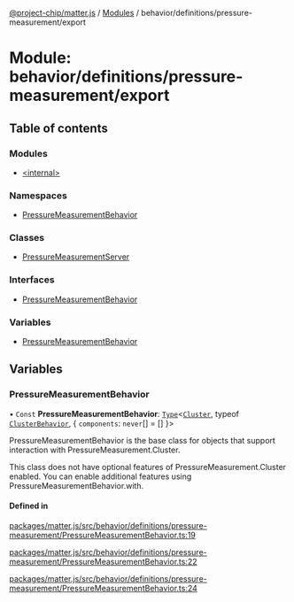 [@project-chip/matter.js](../README.md) / [Modules](../modules.md) / behavior/definitions/pressure-measurement/export

# Module: behavior/definitions/pressure-measurement/export

## Table of contents

### Modules

- [\<internal\>](behavior_definitions_pressure_measurement_export._internal_.md)

### Namespaces

- [PressureMeasurementBehavior](behavior_definitions_pressure_measurement_export.PressureMeasurementBehavior.md)

### Classes

- [PressureMeasurementServer](../classes/behavior_definitions_pressure_measurement_export.PressureMeasurementServer.md)

### Interfaces

- [PressureMeasurementBehavior](../interfaces/behavior_definitions_pressure_measurement_export.PressureMeasurementBehavior-1.md)

### Variables

- [PressureMeasurementBehavior](behavior_definitions_pressure_measurement_export.md#pressuremeasurementbehavior)

## Variables

### PressureMeasurementBehavior

• `Const` **PressureMeasurementBehavior**: [`Type`](../interfaces/behavior_cluster_export.ClusterBehavior.Type.md)\<[`Cluster`](../interfaces/cluster_export.PressureMeasurement.Cluster.md), typeof [`ClusterBehavior`](behavior_cluster_export.ClusterBehavior.md), \{ `components`: `never`[] = [] }\>

PressureMeasurementBehavior is the base class for objects that support interaction with PressureMeasurement.Cluster.

This class does not have optional features of PressureMeasurement.Cluster enabled. You can enable additional
features using PressureMeasurementBehavior.with.

#### Defined in

[packages/matter.js/src/behavior/definitions/pressure-measurement/PressureMeasurementBehavior.ts:19](https://github.com/project-chip/matter.js/blob/3adaded6/packages/matter.js/src/behavior/definitions/pressure-measurement/PressureMeasurementBehavior.ts#L19)

[packages/matter.js/src/behavior/definitions/pressure-measurement/PressureMeasurementBehavior.ts:22](https://github.com/project-chip/matter.js/blob/3adaded6/packages/matter.js/src/behavior/definitions/pressure-measurement/PressureMeasurementBehavior.ts#L22)

[packages/matter.js/src/behavior/definitions/pressure-measurement/PressureMeasurementBehavior.ts:24](https://github.com/project-chip/matter.js/blob/3adaded6/packages/matter.js/src/behavior/definitions/pressure-measurement/PressureMeasurementBehavior.ts#L24)
